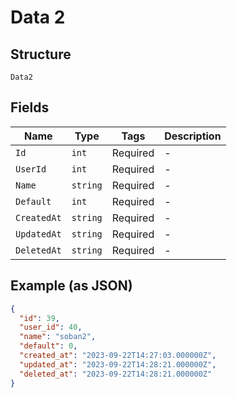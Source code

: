 
# Data 2

## Structure

`Data2`

## Fields

| Name | Type | Tags | Description |
|  --- | --- | --- | --- |
| `Id` | `int` | Required | - |
| `UserId` | `int` | Required | - |
| `Name` | `string` | Required | - |
| `Default` | `int` | Required | - |
| `CreatedAt` | `string` | Required | - |
| `UpdatedAt` | `string` | Required | - |
| `DeletedAt` | `string` | Required | - |

## Example (as JSON)

```json
{
  "id": 39,
  "user_id": 40,
  "name": "soban2",
  "default": 0,
  "created_at": "2023-09-22T14:27:03.000000Z",
  "updated_at": "2023-09-22T14:28:21.000000Z",
  "deleted_at": "2023-09-22T14:28:21.000000Z"
}
```

